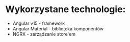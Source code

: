 # Wykorzystane technologie:
- Angular v15 - framework
- Angular Material - biblioteka komponentów
- NGRX - zarządzanie store'em
